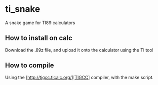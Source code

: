 # ti_snake
A snake game for TI89 calculators

## How to install on calc
Download the .89z file, and upload it onto the calculator using the TI tool

## How to compile
Using the [http://tigcc.ticalc.org/][TIGCC] compiler, with the make script.

